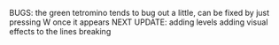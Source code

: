 BUGS:
  the green tetromino tends to bug out a little, can be fixed by just pressing W once it appears
NEXT UPDATE:
  adding levels
  adding visual effects to the lines breaking
